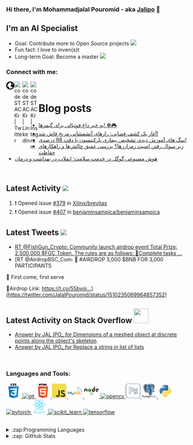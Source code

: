 ### Hi there, I'm Mohammadjalal Pouromid - aka [Jalipo][website] 👋
## I'm an AI Specialist

 
- Goal: Contribute more to Open Source projects <img src="https://media.giphy.com/media/WUlplcMpOCEmTGBtBW/giphy.gif" width="30">
- Fun fact: I love to inven(s)t
- Long-term Goal: Become a master <img src="https://media.giphy.com/media/BMyEGC1ZzwS6W2cc5n/giphy.gif"  width="30" >

### Connect with me:

[<img align="left" alt="codeSTACKr.com" width="22px" src="https://raw.githubusercontent.com/iconic/open-iconic/master/svg/globe.svg" />][website]
[<img align="left" alt="codeSTACKr | Twitter" width="22px" src="https://cdn.jsdelivr.net/npm/simple-icons@v3/icons/twitter.svg" />][twitter]
[<img align="left" alt="codeSTACKr | LinkedIn" width="22px" src="https://cdn.jsdelivr.net/npm/simple-icons@v3/icons/linkedin.svg" />][linkedin]
[<img align="left" alt="codeSTACKr | Instagram" width="22px" src="https://cdn.jsdelivr.net/npm/simple-icons@v3/icons/instagram.svg" />][instagram]

<br />

# Blog posts
<!-- BLOG-POST-LIST:START -->
- [یه خبر داغ فوتبالی برای گیمرها! ⚽️🎮](https://cyberuni.ir/blog/%DB%8C%D9%87-%D8%AE%D8%A8%D8%B1-%D8%AF%D8%A7%D8%BA-%D9%81%D9%88%D8%AA%D8%A8%D8%A7%D9%84%DB%8C-%D8%A8%D8%B1%D8%A7%DB%8C-%DA%AF%DB%8C%D9%85%D8%B1%D9%87%D8%A7/)
- [آغاز یک کشف فضایی: رازهای آتشفشانی مریخ فاش شد!](https://cyberuni.ir/blog/%D8%A2%D8%BA%D8%A7%D8%B2-%DB%8C%DA%A9-%DA%A9%D8%B4%D9%81-%D9%81%D8%B6%D8%A7%DB%8C%DB%8C-%D8%B1%D8%A7%D8%B2%D9%87%D8%A7%DB%8C-%D8%A2%D8%AA%D8%B4%D9%81%D8%B4%D8%A7%D9%86%DB%8C-%D9%85%D8%B1%DB%8C%D8%AE-%D9%81%D8%A7%D8%B4-%D8%B4%D8%AF/)
- [سگ های آموزش دیده، تشخیص بیماری پارکینسون با دقت 98 درصدی!](https://cyberuni.ir/blog/%D8%B3%DA%AF-%D9%87%D8%A7%DB%8C-%D8%A2%D9%85%D9%88%D8%B2%D8%B4-%D8%AF%DB%8C%D8%AF%D9%87-%D8%AA%D8%B4%D8%AE%DB%8C%D8%B5-%D8%A8%DB%8C%D9%85%D8%A7%D8%B1%DB%8C-%D9%BE%D8%A7%D8%B1%DA%A9%DB%8C%D9%86%D8%B3%D9%88%D9%86-%D8%A8%D8%A7-%D8%AF%D9%82%D8%AA-98-%D8%AF%D8%B1%D8%B5%D8%AF%DB%8C/)
- [زیر سوال رفتن امنیت رمزارزها؟ بررسی عمیق چالش‌ها و راهکارهای حفاظت](https://cyberuni.ir/blog/%D8%B2%DB%8C%D8%B1-%D8%B3%D9%88%D8%A7%D9%84-%D8%B1%D9%81%D8%AA%D9%86-%D8%A7%D9%85%D9%86%DB%8C%D8%AA-%D8%B1%D9%85%D8%B2%D8%A7%D8%B1%D8%B2%D9%87%D8%A7-%D8%A8%D8%B1%D8%B1%D8%B3%DB%8C-%D8%B9%D9%85%DB%8C%D9%82-%DA%86%D8%A7%D9%84%D8%B4%D9%87%D8%A7-%D9%88-%D8%B1%D8%A7%D9%87%DA%A9%D8%A7%D8%B1%D9%87%D8%A7%DB%8C-%D8%AD%D9%81%D8%A7%D8%B8%D8%AA/)
- [هوش مصنوعی گوگل در خدمت سلامت: انقلاب در بهداشت و درمان](https://cyberuni.ir/blog/%D9%87%D9%88%D8%B4-%D9%85%D8%B5%D9%86%D9%88%D8%B9%DB%8C-%DA%AF%D9%88%DA%AF%D9%84-%D8%AF%D8%B1-%D8%AE%D8%AF%D9%85%D8%AA-%D8%B3%D9%84%D8%A7%D9%85%D8%AA-%D8%A7%D9%86%D9%82%D9%84%D8%A7%D8%A8-%D8%AF%D8%B1-%D8%A8%D9%87%D8%AF%D8%A7%D8%B4%D8%AA-%D9%88-%D8%AF%D8%B1%D9%85%D8%A7%D9%86/)
<!-- BLOG-POST-LIST:END -->


<br/>

## Latest Activity <img src="https://raw.githubusercontent.com/innng/innng/master/assets/kyubey.gif" width="80"> 
<!--START_SECTION:activity-->
1. ❗️ Opened issue [#379](https://github.com/Xilinx/brevitas/issues/379) in [Xilinx/brevitas](https://github.com/Xilinx/brevitas)
2. ❗️ Opened issue [#407](https://github.com/benjaminsampica/benjaminsampica/issues/407) in [benjaminsampica/benjaminsampica](https://github.com/benjaminsampica/benjaminsampica)
<!--END_SECTION:activity-->


## Latest Tweets <img src="https://media.giphy.com/media/26BRxIdjE82KNmVJm/giphy.gif" width="30"> 

<!-- TWITTER:START -->
- [RT @FishGun_Crypto: Community launch airdrop event
Total Prize: 2,500,000 $FGC Token. The rules are as follows:
🐡Complete tasks ...](https://twitter.com/JalalPouromid/status/1510434904487743493)
- [RT @AirdropBSC_Com: 🎁 #AIRDROP 3,000 $BNB FOR 3,000 PARTICIPANTS 

🎁 First come, first serve

🔗Airdrop Link: https://t.co/55bvoi...](https://twitter.com/JalalPouromid/status/1510235069964857352)
<!-- TWITTER:END -->

## Latest Activity on Stack Overflow  <img src="https://media.giphy.com/media/ule4vhcY1xEKQ/giphy.gif" height="40" width = '40'> 

<!-- STACKOVERFLOW:START -->
- [Answer by JAL IPO_ for Dimensions of a meshed object at discrete points along the object&#39;s skeleton](https://stackoverflow.com/questions/79000040/dimensions-of-a-meshed-object-at-discrete-points-along-the-objects-skeleton/79051975#79051975)
- [Answer by JAL IPO_ for Replace a string in list of lists](https://stackoverflow.com/questions/13781828/replace-a-string-in-list-of-lists/75055822#75055822)
<!-- STACKOVERFLOW:END -->

<br/>

  <h3 align="left">Languages and Tools:</h3>
<p align="left"> <a href="https://www.w3schools.com/css/" target="_blank"> <img src="https://raw.githubusercontent.com/devicons/devicon/master/icons/css3/css3-original-wordmark.svg" alt="css3" width="40" height="40"/> </a> <a href="https://git-scm.com/" target="_blank"> <img src="https://www.vectorlogo.zone/logos/git-scm/git-scm-icon.svg" alt="git" width="40" height="40"/> </a> <a href="https://www.w3.org/html/" target="_blank"> <img src="https://raw.githubusercontent.com/devicons/devicon/master/icons/html5/html5-original-wordmark.svg" alt="html5" width="40" height="40"/> </a> <a href="https://developer.mozilla.org/en-US/docs/Web/JavaScript" target="_blank"> <img src="https://raw.githubusercontent.com/devicons/devicon/master/icons/javascript/javascript-original.svg" alt="javascript" width="40" height="40"/> </a> <a href="https://www.mysql.com/" target="_blank"> <img src="https://raw.githubusercontent.com/devicons/devicon/master/icons/mysql/mysql-original-wordmark.svg" alt="mysql" width="40" height="40"/> </a> <a href="https://nodejs.org" target="_blank"> <img src="https://raw.githubusercontent.com/devicons/devicon/master/icons/nodejs/nodejs-original-wordmark.svg" alt="nodejs" width="40" height="40"/> </a> <a href="https://opencv.org/" target="_blank"> <img src="https://www.vectorlogo.zone/logos/opencv/opencv-icon.svg" alt="opencv" width="40" height="40"/> </a> <a href="https://www.photoshop.com/en" target="_blank"> <img src="https://raw.githubusercontent.com/devicons/devicon/master/icons/photoshop/photoshop-line.svg" alt="photoshop" width="40" height="40"/> </a> <a href="https://www.postgresql.org" target="_blank"> <img src="https://raw.githubusercontent.com/devicons/devicon/master/icons/postgresql/postgresql-original-wordmark.svg" alt="postgresql" width="40" height="40"/> </a> <a href="https://www.python.org" target="_blank"> <img src="https://raw.githubusercontent.com/devicons/devicon/master/icons/python/python-original.svg" alt="python" width="40" height="40"/> </a> <a href="https://pytorch.org/" target="_blank"> <img src="https://www.vectorlogo.zone/logos/pytorch/pytorch-icon.svg" alt="pytorch" width="40" height="40"/> </a> <a href="https://reactjs.org/" target="_blank"> <img src="https://raw.githubusercontent.com/devicons/devicon/master/icons/react/react-original-wordmark.svg" alt="react" width="40" height="40"/> </a> <a href="https://scikit-learn.org/" target="_blank"> <img src="https://upload.wikimedia.org/wikipedia/commons/0/05/Scikit_learn_logo_small.svg" alt="scikit_learn" width="40" height="40"/> </a> <a href="https://www.tensorflow.org" target="_blank"> <img src="https://www.vectorlogo.zone/logos/tensorflow/tensorflow-icon.svg" alt="tensorflow" width="40" height="40"/> </a> </p>

<br/>



<details>
  <summary>:zap:Programming Languages</summary>

  [![Top Langs](https://github-readme-stats.vercel.app/api/top-langs/?username=iamjalipo)](https://github.com/anuraghazra/github-readme-stats)

</details>

<details>
  <summary>:zap: GitHub Stats</summary>

  <img align="left" alt="jalipo" src="https://github-readme-stats.codestackr.vercel.app/api?username=iamjalipo&theme=vue&show_icons=true&hide_border=true" />

</details>




[website]: https://iamjalipo.github.io/
[twitter]: https://twitter.com/JalalPouromid
[instagram]: https://www.instagram.com/jalipo_/
[linkedin]: https://www.linkedin.com/in/mohammadjalal-pouromid-9568901b0

